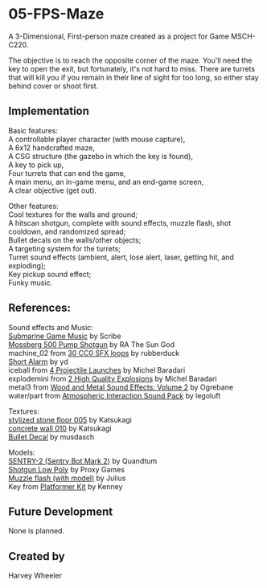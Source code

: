 # 05-FPS-Maze
A 3-Dimensional, First-person maze created as a project for Game MSCH-C220.

The objective is to reach the opposite corner of the maze. You'll need the key to open the exit, but fortunately, it's not hard to miss. There are turrets that will kill you if you remain in their line of sight for too long, so either stay behind cover or shoot first.

## Implementation

Basic features:  
A controllable player character (with mouse capture),  
A 6x12 handcrafted maze,  
A CSG structure (the gazebo in which the key is found),  
A key to pick up,  
Four turrets that can end the game,  
A main menu, an in-game menu, and an end-game screen,  
A clear objective (get out).

Other features:  
Cool textures for the walls and ground;  
A hitscan shotgun, complete with sound effects, muzzle flash, shot cooldown, and randomized spread;  
Bullet decals on the walls/other objects;  
A targeting system for the turrets;  
Turret sound effects (ambient, alert, lose alert, laser, getting hit, and exploding);  
Key pickup sound effect;  
Funky music.

## References:

Sound effects and Music:  
[Submarine Game Music](https://opengameart.org/content/submarine-game-music) by Scribe  
[Mossberg 500 Pump Shotgun](https://soundbible.com/2095-Mossberg-500-Pump-Shotgun.html) by RA The Sun God  
machine_02 from [30 CC0 SFX loops](https://opengameart.org/content/30-cc0-sfx-loops) by rubberduck  
[Short Alarm](https://opengameart.org/content/short-alarm) by yd  
iceball from [4 Projectile Launches](https://opengameart.org/content/4-projectile-launches) by Michel Baradari  
explodemini from [2 High Quality Explosions](https://opengameart.org/content/2-high-quality-explosions) by Michel Baradari  
metal3 from [Wood and Metal Sound Effects: Volume 2](https://opengameart.org/content/wood-and-metal-sound-effects-volume-2) by Ogrebane  
water/part from [Atmospheric Interaction Sound Pack](https://opengameart.org/content/atmospheric-interaction-sound-pack) by legoluft  

Textures:  
[stylized stone floor 005](https://3dtextures.me/2022/05/21/stylized-stone-floor-005/) by Katsukagi  
[concrete wall 010](https://3dtextures.me/2021/08/04/concrete-wall-010/) by Katsukagi  
[Bullet Decal](https://opengameart.org/content/bullet-decal) by musdasch  

Models:  
[SENTRY-2 (Sentry Bot Mark 2)](https://opengameart.org/content/sentry-2-sentry-bot-mark-2) by Quandtum  
[Shotgun Low Poly](https://opengameart.org/content/shotgun-low-poly) by Proxy Games  
[Muzzle flash (with model)](https://opengameart.org/content/muzzle-flash-with-model) by Julius  
Key from [Platformer Kit](https://kenney.nl/assets/platformer-kit) by Kenney  

## Future Development
None is planned.  

## Created by
Harvey Wheeler
